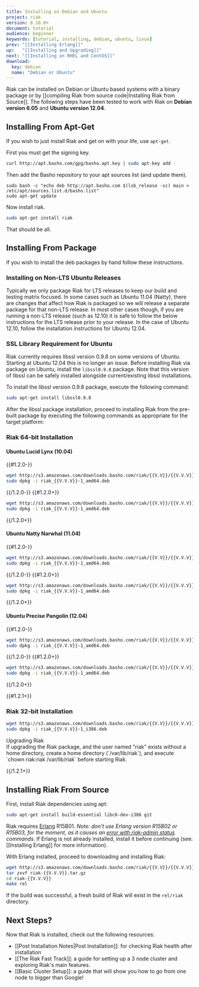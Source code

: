 ```yaml
---
title: Installing on Debian and Ubuntu
project: riak
version: 0.10.0+
document: tutorial
audience: beginner
keywords: [tutorial, installing, debian, ubuntu, linux]
prev: "[[Installing Erlang]]"
up:   "[[Installing and Upgrading]]"
next: "[[Installing on RHEL and CentOS]]"
download:
  key: debian
  name: "Debian or Ubuntu"
---
```


Riak can be installed on Debian or Ubuntu based systems with a binary package or by [[compiling Riak from source code|Installing Riak from Source]]. The following steps have been tested to work with Riak on **Debian version 6.05** and **Ubuntu version 12.04**.

Installing From Apt-Get
-----------------------

If you wish to just install Riak and get on with your life, use `apt-get`.

First you must get the signing key.

```bash
curl http://apt.basho.com/gpg/basho.apt.key | sudo apt-key add -
```

Then add the Basho repository to your apt sources list (and update them).

```
sudo bash -c "echo deb http://apt.basho.com $(lsb_release -sc) main > /etc/apt/sources.list.d/basho.list"
sudo apt-get update
```

Now install riak.

```bash
sudo apt-get install riak
```

That should be all.

Installing From Package
-----------------------

If you wish to install the deb packages by hand follow these instructions.

### Installing on Non-LTS Ubuntu Releases

Typically we only package Riak for LTS releases to keep our build and
testing matrix focused.  In some cases such as Ubuntu 11.04 (Natty),
there are changes that affect how Riak is packaged so we will release a
separate package for that non-LTS release.  In most other cases
though, if you are running a non-LTS release (such as 12.10) it is
safe to follow the below instructions for the LTS release prior to
your release.  In the case of Ubuntu 12.10, follow the installation
instructions for Ubuntu 12.04.

### SSL Library Requirement for Ubuntu

Riak currently requires libssl version 0.9.8 on some versions of
Ubuntu. Starting at Ubuntu 12.04 this is no longer an issue. Before
installing Riak via package on Ubuntu, install the `libssl0.9.8`
package. Note that this version of libssl can be safely installed
alongside current/existing libssl installations.

To install the libssl version 0.9.8 package, execute the following
command:

```bash
sudo apt-get install libssl0.9.8
```

After the libssl package installation, proceed to installing Riak from
the pre-built package by executing the following commands as appropriate
for the target platform:

### Riak 64-bit Installation

#### Ubuntu Lucid Lynx (10.04)

{{#1.2.0-}}

```bash
wget http://s3.amazonaws.com/downloads.basho.com/riak/{{V.V}}/{{V.V.V}}/riak_{{V.V.V}}-1_amd64.deb
sudo dpkg -i riak_{{V.V.V}}-1_amd64.deb
```

{{/1.2.0-}}
{{#1.2.0+}}

```bash
wget http://s3.amazonaws.com/downloads.basho.com/riak/{{V.V}}/{{V.V.V}}/ubuntu/lucid/riak_{{V.V.V}}-1_amd64.deb
sudo dpkg -i riak_{{V.V.V}}-1_amd64.deb
```

{{/1.2.0+}}

#### Ubuntu Natty Narwhal (11.04)

{{#1.2.0-}}

```bash
wget http://s3.amazonaws.com/downloads.basho.com/riak/{{V.V}}/{{V.V.V}}/riak_{{V.V.V}}-1_amd64.deb
sudo dpkg -i riak_{{V.V.V}}-1_amd64.deb
```

{{/1.2.0-}}
{{#1.2.0+}}

```bash
wget http://s3.amazonaws.com/downloads.basho.com/riak/{{V.V}}/{{V.V.V}}/ubuntu/natty/riak_{{V.V.V}}-1_amd64.deb
sudo dpkg -i riak_{{V.V.V}}-1_amd64.deb
```

{{/1.2.0+}}


#### Ubuntu Precise Pangolin (12.04)

{{#1.2.0-}}

```bash
wget http://s3.amazonaws.com/downloads.basho.com/riak/{{V.V}}/{{V.V.V}}/riak_{{V.V.V}}-1_amd64.deb
sudo dpkg -i riak_{{V.V.V}}-1_amd64.deb
```

{{/1.2.0-}}
{{#1.2.0+}}

```bash
wget http://s3.amazonaws.com/downloads.basho.com/riak/{{V.V}}/{{V.V.V}}/ubuntu/precise/riak_{{V.V.V}}-1_amd64.deb
sudo dpkg -i riak_{{V.V.V}}-1_amd64.deb
```

{{/1.2.0+}}


{{#1.2.1+}}

### Riak 32-bit Installation

```bash
wget http://s3.amazonaws.com/downloads.basho.com/riak/{{V.V}}/{{V.V.V}}/ubuntu/lucid/riak_{{V.V.V}}-1_i386.deb
sudo dpkg -i riak_{{V.V.V}}-1_i386.deb
```

<div class="note"><div class="title">Upgrading Riak</div>If upgrading the Riak package, and the user named "riak" exists without a home directory, create a home directory (`/var/lib/riak`), and execute `chown riak:riak /var/lib/riak` before starting Riak.</div>

{{/1.2.1+}}

Installing Riak From Source
---------------------------

First, install Riak dependencies using apt:

```bash
sudo apt-get install build-essential libc6-dev-i386 git
```

Riak requires [Erlang](http://www.erlang.org/) R15B01. *Note: don't use Erlang version R15B02 or R15B03, for the moment, as it causes an [error with riak-admin status](https://github.com/basho/riak/issues/227) commands*.
If Erlang is not already installed, install it before continuing (see:
[[Installing Erlang]] for more information).

With Erlang installed, proceed to downloading and installing Riak:

```bash
wget http://s3.amazonaws.com/downloads.basho.com/riak/{{V.V}}/{{V.V.V}}/riak-{{V.V.V}}.tar.gz
tar zxvf riak-{{V.V.V}}.tar.gz
cd riak-{{V.V.V}}
make rel
```

If the build was successful, a fresh build of Riak will exist in the
`rel/riak` directory.

Next Steps?
-----------

Now that Riak is installed, check out the following resources:

-   [[Post Installation Notes|Post Installation]]: for checking Riak health after installation
-   [[The Riak Fast Track]]: a
    guide for setting up a 3 node cluster and exploring Riak's main features.
-   [[Basic Cluster Setup]]:
    a guide that will show you how to go from one node to bigger than
    Google!
